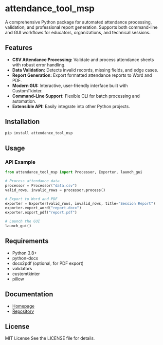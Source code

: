 # attendance_tool_msp

A comprehensive Python package for automated attendance processing, validation, and professional report generation. Supports both command-line and GUI workflows for educators, organizations, and technical sessions.

## Features
- **CSV Attendance Processing:** Validate and process attendance sheets with robust error handling.
- **Data Validation:** Detects invalid records, missing fields, and edge cases.
- **Report Generation:** Export formatted attendance reports to Word and PDF.
- **Modern GUI:** Interactive, user-friendly interface built with CustomTkinter.
- **Command-Line Support:** Flexible CLI for batch processing and automation.
- **Extensible API:** Easily integrate into other Python projects.

## Installation
```bash
pip install attendance_tool_msp
```

## Usage

### API Example
```python
from attendance_tool_msp import Processor, Exporter, launch_gui

# Process attendance data
processor = Processor("data.csv")
valid_rows, invalid_rows = processor.process()

# Export to Word and PDF
exporter = Exporter(valid_rows, invalid_rows, title="Session Report")
exporter.export_word("report.docx")
exporter.export_pdf("report.pdf")

# Launch the GUI
launch_gui()
```

## Requirements
- Python 3.8+
- python-docx
- docx2pdf (optional, for PDF export)
- validators
- customtkinter
- pillow

## Documentation
- [Homepage](https://github.com/mohamedelziat50/attendance-automation-MSP)
- [Repository](https://github.com/mohamedelziat50/attendance-automation-MSP)

## License
MIT License
See the LICENSE file for details.
